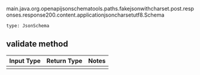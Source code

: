 main.java.org.openapijsonschematools.paths.fakejsonwithcharset.post.responses.response200.content.applicationjsoncharsetutf8.Schema
```
type: JsonSchema
```

## validate method
Input Type | Return Type | Notes
------------ | ------------- | -------------
 |  |

